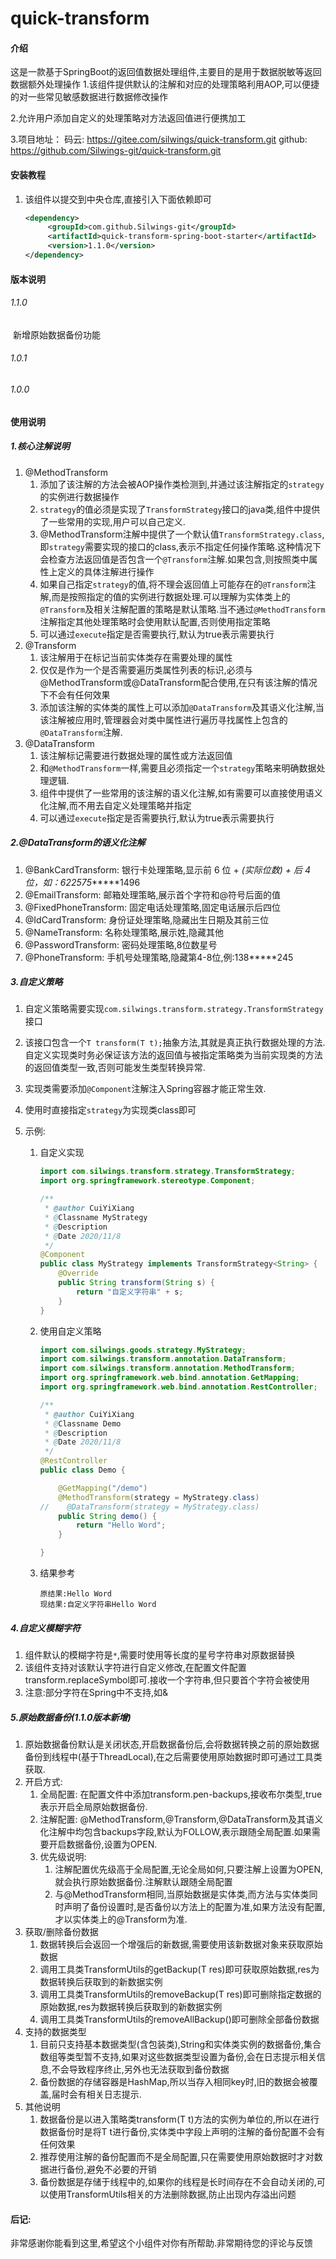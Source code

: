 # quick-transform

#### 介绍
这是一款基于SpringBoot的返回值数据处理组件,主要目的是用于数据脱敏等返回数据额外处理操作
1.该组件提供默认的注解和对应的处理策略利用AOP,可以便捷的对一些常见敏感数据进行数据修改操作

2.允许用户添加自定义的处理策略对方法返回值进行便携加工

3.项目地址：
            码云:   https://gitee.com/silwings/quick-transform.git
            github: https://github.com/Silwings-git/quick-transform.git


#### 安装教程

1. 该组件以提交到中央仓库,直接引入下面依赖即可

   ```xml
   <dependency>
        <groupId>com.github.Silwings-git</groupId>
        <artifactId>quick-transform-spring-boot-starter</artifactId>
        <version>1.1.0</version>
   </dependency>
   ```

#### 版本说明

###### 	1.1.0

​	新增原始数据备份功能

###### 	1.0.1

###### 	1.0.0



#### 使用说明

##### 1.核心注解说明

1. @MethodTransform
   1. 添加了该注解的方法会被AOP操作类检测到,并通过该注解指定的`strategy`的实例进行数据操作
   2. `strategy`的值必须是实现了`TransformStrategy`接口的java类,组件中提供了一些常用的实现,用户可以自己定义.
   3. @MethodTransform注解中提供了一个默认值`TransformStrategy.class`,即`strategy`需要实现的接口的class,表示不指定任何操作策略.这种情况下会检查方法返回值是否包含一个`@Transform`注解.如果包含,则按照类中属性上定义的具体注解进行操作
   4. 如果自己指定`strategy`的值,将不理会返回值上可能存在的`@Transform`注解,而是按照指定的值的实例进行数据处理.可以理解为实体类上的`@Transform`及相关注解配置的策略是默认策略.当不通过`@MethodTransform`注解指定其他处理策略时会使用默认配置,否则使用指定策略
   5. 可以通过`execute`指定是否需要执行,默认为true表示需要执行
2. @Transform
   1. 该注解用于在标记当前实体类存在需要处理的属性
   2. 仅仅是作为一个是否需要遍历类属性列表的标识,必须与@MethodTransform或@DataTransform配合使用,在只有该注解的情况下不会有任何效果
   3. 添加该注解的实体类的属性上可以添加`@DataTransform`及其语义化注解,当该注解被应用时,管理器会对类中属性进行遍历寻找属性上包含的`@DataTransform`注解.
3. @DataTransform
   1. 该注解标记需要进行数据处理的属性或方法返回值
   2. 和`@MethodTransform`一样,需要且必须指定一个`strategy`策略来明确数据处理逻辑.
   3. 组件中提供了一些常用的该注解的语义化注解,如有需要可以直接使用语义化注解,而不用去自定义处理策略并指定
   4. 可以通过`execute`指定是否需要执行,默认为true表示需要执行



##### 2.@DataTransform的语义化注解

1. @BankCardTransform: 银行卡处理策略,显示前 6 位 + *(实际位数) + 后 4 位，如：622575******1496
2. @EmailTransform: 邮箱处理策略,展示首个字符和@符号后面的值
3. @FixedPhoneTransform: 固定电话处理策略,固定电话展示后四位
4. @IdCardTransform: 身份证处理策略,隐藏出生日期及其前三位
5. @NameTransform: 名称处理策略,展示姓,隐藏其他
6. @PasswordTransform: 密码处理策略,8位数星号
7. @PhoneTransform: 手机号处理策略,隐藏第4-8位,例:138*****245



##### 3.自定义策略

1. 自定义策略需要实现`com.silwings.transform.strategy.TransformStrategy`接口

2. 该接口包含一个`T transform(T t);`抽象方法,其就是真正执行数据处理的方法.自定义实现类时务必保证该方法的返回值与被指定策略类为当前实现类的方法的返回值类型一致,否则可能发生类型转换异常.

3. 实现类需要添加`@Component`注解注入Spring容器才能正常生效.

4. 使用时直接指定`strategy`为实现类class即可

5. 示例:

   1. 自定义实现

      ```java
      import com.silwings.transform.strategy.TransformStrategy;
      import org.springframework.stereotype.Component;
      
      /**
       * @author CuiYiXiang
       * @Classname MyStrategy
       * @Description
       * @Date 2020/11/8
       */
      @Component
      public class MyStrategy implements TransformStrategy<String> {
          @Override
          public String transform(String s) {
              return "自定义字符串" + s;
          }
      }
      ```

      

   2. 使用自定义策略

      ```java
      import com.silwings.goods.strategy.MyStrategy;
      import com.silwings.transform.annotation.DataTransform;
      import com.silwings.transform.annotation.MethodTransform;
      import org.springframework.web.bind.annotation.GetMapping;
      import org.springframework.web.bind.annotation.RestController;
      
      /**
       * @author CuiYiXiang
       * @Classname Demo
       * @Description
       * @Date 2020/11/8
       */
      @RestController
      public class Demo {
      
          @GetMapping("/demo")
          @MethodTransform(strategy = MyStrategy.class)
      //    @DataTransform(strategy = MyStrategy.class)
          public String demo() {
              return "Hello Word";
          }
      
      }
      ```

      

   3. 结果参考

      ```
      原结果:Hello Word
      现结果:自定义字符串Hello Word 
      ```



##### 4.自定义模糊字符

1. 组件默认的模糊字符是`*`,需要时使用等长度的星号字符串对原数据替换
2. 该组件支持对该默认字符进行自定义修改,在配置文件配置transform.replaceSymbol即可.接收一个字符串,但只要首个字符会被使用
3. 注意:部分字符在Spring中不支持,如&



##### 5.原始数据备份(1.1.0版本新增)

1. 原始数据备份默认是关闭状态,开启数据备份后,会将数据转换之前的原始数据备份到线程中(基于ThreadLocal),在之后需要使用原始数据时即可通过工具类获取.
2. 开启方式:
   1. 全局配置:	在配置文件中添加transform.pen-backups,接收布尔类型,true表示开启全局原始数据备份.
   2. 注解配置:    @MethodTransform,@Transform,@DataTransform及其语义化注解中均包含backups字段,默认为FOLLOW,表示跟随全局配置.如果需要开启数据备份,设置为OPEN.
   3. 优先级说明:
      1. 注解配置优先级高于全局配置,无论全局如何,只要注解上设置为OPEN,就会执行原始数据备份.注解默认跟随全局配置
      2. 与@MethodTransform相同,当原始数据是实体类,而方法与实体类同时声明了备份设置时,是否备份以方法上的配置为准,如果方法没有配置,才以实体类上的@Transform为准.
3. 获取/删除备份数据
   1. 数据转换后会返回一个增强后的新数据,需要使用该新数据对象来获取原始数据
   2. 调用工具类TransformUtils的getBackup(T res)即可获取原始数据,res为数据转换后获取到的新数据实例
   3. 调用工具类TransformUtils的removeBackup(T res)即可删除指定数据的原始数据,res为数据转换后获取到的新数据实例
   4. 调用工具类TransformUtils的removeAllBackup()即可删除全部备份数据
4. 支持的数据类型
   1. 目前只支持基本数据类型(含包装类),String和实体类实例的数据备份,集合数组等类型暂不支持,如果对这些数据类型设置为备份,会在日志提示相关信息,不会导致程序终止,另外也无法获取到备份数据
   2. 备份数据的存储容器是HashMap,所以当存入相同key时,旧的数据会被覆盖,届时会有相关日志提示.
5. 其他说明
   1. 数据备份是以进入策略类transform(T t)方法的实例为单位的,所以在进行数据备份时是将T t进行备份,实体类中字段上声明的注解的备份配置不会有任何效果
   2. 推荐使用注解的备份配置而不是全局配置,只在需要使用原始数据时才对数据进行备份,避免不必要的开销
   3. 备份数据是存储于线程中的,如果你的线程是长时间存在不会自动关闭的,可以使用TransformUtils相关的方法删除数据,防止出现内存溢出问题



#### 后记:

​		非常感谢你能看到这里,希望这个小组件对你有所帮助.非常期待您的评论与反馈

